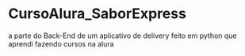 # CursoAlura_SaborExpress
a parte do Back-End de um aplicativo de delivery feito em python que aprendi fazendo cursos na alura
